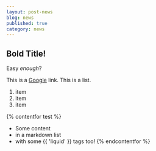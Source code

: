 ```yaml
---
layout: post-news
blog: news
published: true
category: news
---
```


## Bold Title!
Easy _enough_?

This is a [Google](google.com "Title?") link. 
This is a list.

1. item
2. item
3. item

{% contentfor test %}
* Some content
* in a markdown list
* with some {{ 'liquid' }} tags too!
{% endcontentfor %}